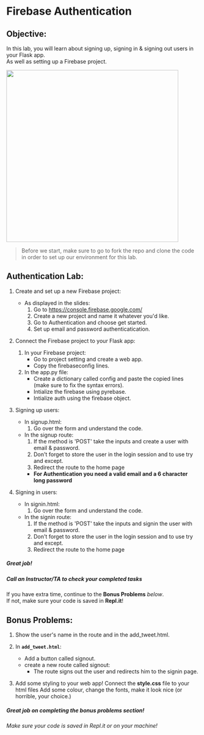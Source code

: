 # Firebase Authentication

## Objective: 
In this lab, you will learn about signing up, signing in & signing out users in your Flask app. <br/>
As well as setting up a Firebase project.




<img src="https://i.ytimg.com/vi/8sGY55yxicA/maxresdefault.jpg" width="450">




> Before we start, make sure to go to fork the repo and clone the code in order to set up our environment for this lab.


## Authentication Lab:

1. Create and set up a new Firebase project:
    - As displayed in the slides:
        1. Go to https://console.firebase.google.com/
        2. Create a new project and name it whatever you'd like.
        3. Go to Authentication and choose get started.
        4. Set up email and password authenticatication.
        

2. Connect the Firebase project to your Flask app:
    1. In your Firebase project:
        - Go to project setting and create a web app.
        - Copy the firebaseconfig lines.
    2. In the app.py file:
        - Create a dictionary called config and paste the copied lines (make sure to fix the syntax errors).
        - Intialize the firebase using pyrebase.
        - Intialize auth using the firebase object.
    
        
3. Signing up users:
    - In signup.html:
        1. Go over the form and understand the code.
    - In the signup route:
        1. If the method is 'POST' take the inputs and create a user with email & password.
        2. Don't forget to store the user in the login session and to use try and except.
        3. Redirect the route to the home page
        - **For Authentication you need a valid email and a 6 character long password**
    

4. Signing in users:
    - In signin.html:
        1. Go over the form and understand the code.
    - In the signin route:
        1. If the method is 'POST' take the inputs and signin the user with email & password.
        2. Don't forget to store the user in the login session and to use try and except.
        3. Redirect the route to the home page



##### Great job!
##### Call an Instructor/TA to check your completed tasks
 

If you have extra time, continue to the **Bonus Problems** *below*.  
If not, make sure your code is saved in **Repl.it**!



## Bonus Problems: 
1. Show the user's name in the route and in the add_tweet.html.

2. In **`add_tweet.html`**:
    - Add a button called signout.
    - create a new route called signout:
        - The route signs out the user and redirects him to the signin page.

3. Add some styling to your web app!
	Connect the **style.css** file to your html files
	Add some colour, change the fonts, make it look nice (or horrible, your choice.)
##### Great job on completing the bonus problems section!  
###### Make sure your code is saved in Repl.it or on your machine!


